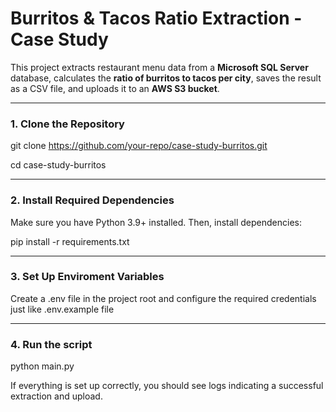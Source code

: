 # Burritos & Tacos Ratio Extraction - Case Study

This project extracts restaurant menu data from a **Microsoft SQL Server** database, calculates the **ratio of burritos to tacos per city**, saves the result as a CSV file, and uploads it to an **AWS S3 bucket**.

---

### 1. **Clone the Repository**
git clone https://github.com/your-repo/case-study-burritos.git

cd case-study-burritos

---

### 2. **Install Required Dependencies**
Make sure you have Python 3.9+ installed. Then, install dependencies:

pip install -r requirements.txt

---

### 3. **Set Up Enviroment Variables**
Create a .env file in the project root and configure the required credentials just like .env.example file

---

### 4. **Run the script**
python main.py

If everything is set up correctly, you should see logs indicating a successful extraction and upload.

